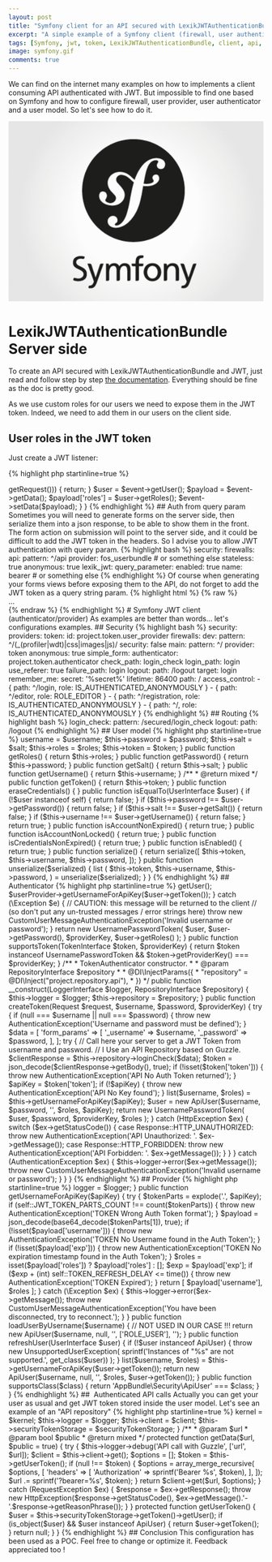 ```yaml
---
layout: post
title: "Symfony client for an API secured with LexikJWTAuthenticationBundle, user authenticator and user provider"
excerpt: "A simple example of a Symfony client (firewall, user authenticator, user provider, user model) configured to consumed an API protected with JWT token and LexikJWTAuthenticationBundle."
tags: [Symfony, jwt, token, LexikJWTAuthenticationBundle, client, api, authenticator, provider, authentication, auth]
image: symfony.gif
comments: true
---
```


We can find on the internet many examples on how to implements a client consuming API authenticated with JWT.
But impossible to find one based on Symfony and how to configure firewall, user provider, user authenticator and a user model.
So let's see how to do it.

![Symfony](/images/posts/symfony.gif)


# LexikJWTAuthenticationBundle Server side

To create an API secured with LexikJWTAuthenticationBundle and JWT,
just read and follow step by step [the documentation](https://github.com/lexik/LexikJWTAuthenticationBundle/blob/master/Resources/doc/index.md).
Everything should be fine as the doc is pretty good.

As we use custom roles for our users we need to expose them in the JWT token.
Indeed, we need to add them in our users on the client side.

## User roles in the JWT token

Just create a JWT listener:

{% highlight php startinline=true %}
<?php

namespace AdminBundle\Security;

use Lexik\Bundle\JWTAuthenticationBundle\Event\JWTCreatedEvent;
use JMS\DiExtraBundle\Annotation as DI;

/**
 * Class JWTCreatedListener
 * @package AdminBundle\Security
 *
 * @DI\Service("project.listener.jwt_created")
 * @DI\Tag("kernel.event_listener", attributes = {
 *   "event" = "lexik_jwt_authentication.on_jwt_created", "method": "onJWTCreated"
 * })
 *
 */
class JWTCreatedListener
{
    /**
     * @param JWTCreatedEvent $event
     *
     * @return void
     */
    public function onJWTCreated(JWTCreatedEvent $event)
    {
        if (!($request = $event->getRequest())) {
            return;
        }

        $user = $event->getUser();
        $payload       = $event->getData();
        $payload['roles'] = $user->getRoles();

        $event->setData($payload);
    }
}

{% endhighlight %}

## Auth from query param

Sometimes you will need to generate forms on the server side, then serialize them into a json response, to be able to show them in the front.

The form action on submission will point to the server side, and it could be difficult to add the JWT token in the headers.

So I advise you to allow JWT authentication with query param.

{% highlight bash %}
security:
    firewalls:
        api:
            pattern:   ^/api
            provider: fos_userbundle # or something else
            stateless: true
            anonymous: true
            lexik_jwt:
                query_parameter:
                    enabled: true
                    name:    bearer # or something else
{% endhighlight %}

Of course when generating your forms views before exposing them to the API, do not forget to add the JWT token as a query string param.

{% highlight html %}

{% raw %}
<form
    method="POST"
    action="{{ url('your_route', {bearer: jwt_token}) }}"
    {{ form_enctype(form) }}
>
    ...
</form>
{% endraw %}
{% endhighlight %}

# Symfony JWT client (authenticator/provider)

As examples are better than words... let's configurations examples.

## Security

{% highlight bash %}
security:
    providers:
        token:
            id: project.token.user_provider

    firewalls:

        dev:
            pattern: ^/(_(profiler|wdt)|css|images|js)/
            security: false

        main:
            pattern: ^/
            provider: token
            anonymous: true
            simple_form:
                authenticator: project.token.authenticator
                check_path: login_check
                login_path: login
                use_referer: true
                failure_path: login
            logout:
                path: /logout
                target: login
            remember_me:
                secret:   '%secret%'
                lifetime: 86400
                path:     /

    access_control:
        - { path: ^/login, role: IS_AUTHENTICATED_ANONYMOUSLY }
        - { path: ^/editor, role: ROLE_EDITOR }
        - { path: ^/registration, role: IS_AUTHENTICATED_ANONYMOUSLY }
        - { path: ^/, role: IS_AUTHENTICATED_ANONYMOUSLY }
{% endhighlight %}

## Routing

{% highlight bash %}
login_check:
    pattern: /secured/login_check

logout:
    path: /logout

{% endhighlight %}

## User model

{% highlight php startinline=true %}
<?php

namespace AppBundle\Security;

use Symfony\Component\Security\Core\User\AdvancedUserInterface;
use Symfony\Component\Security\Core\User\UserInterface;
use Symfony\Component\Security\Core\User\EquatableInterface;

class ApiUser implements AdvancedUserInterface, \Serializable, EquatableInterface
{
    private $username;
    private $password;
    private $salt;
    private $roles;
    private $token;

    public function __construct($username, $password, $salt, array $roles, $token)
    {
        $this->username = $username;
        $this->password = $password;
        $this->salt = $salt;
        $this->roles = $roles;
        $this->token = $token;
    }

    public function getRoles()
    {
        return $this->roles;
    }

    public function getPassword()
    {
        return $this->password;
    }

    public function getSalt()
    {
        return $this->salt;
    }

    public function getUsername()
    {
        return $this->username;
    }

    /**
     * @return mixed
     */
    public function getToken()
    {
        return $this->token;
    }

    public function eraseCredentials()
    {
    }

    public function isEqualTo(UserInterface $user)
    {
        if (!$user instanceof self) {
            return false;
        }

        if ($this->password !== $user->getPassword()) {
            return false;
        }

        if ($this->salt !== $user->getSalt()) {
            return false;
        }

        if ($this->username !== $user->getUsername()) {
            return false;
        }

        return true;
    }

    public function isAccountNonExpired()
    {
        return true;
    }

    public function isAccountNonLocked()
    {
        return true;
    }

    public function isCredentialsNonExpired()
    {
        return true;
    }

    public function isEnabled()
    {
        return true;
    }

    public function serialize()
    {
        return serialize([
            $this->token,
            $this->username,
            $this->password,
        ]);
    }

    public function unserialize($serialized)
    {
        list (
            $this->token,
            $this->username,
            $this->password,
            ) = unserialize($serialized);
    }


}

{% endhighlight %}

## Authenticator

{% highlight php startinline=true %}
<?php

namespace AppBundle\Security;

use AppBundle\Repository\RepositoryInterface;
use Psr\Log\LoggerInterface;
use Symfony\Component\HttpFoundation\Request;
use Symfony\Component\HttpFoundation\Response;
use Symfony\Component\HttpKernel\Exception\HttpException;
use Symfony\Component\Security\Core\Authentication\Token\TokenInterface;
use Symfony\Component\Security\Core\Authentication\Token\UsernamePasswordToken;
use Symfony\Component\Security\Core\Exception\AuthenticationException;
use Symfony\Component\Security\Core\Exception\CustomUserMessageAuthenticationException;
use Symfony\Component\Security\Core\User\UserProviderInterface;
use Symfony\Component\Security\Http\Authentication\SimpleFormAuthenticatorInterface;
use JMS\DiExtraBundle\Annotation as DI;

/**
 * Token Authenticator.
 *
 * @DI\Service("project.token.authenticator")
 */
class TokenAuthenticator implements SimpleFormAuthenticatorInterface
{
    /**
     * @var RepositoryInterface
     */
    protected $repository;

    /**
     * @var LoggerInterface
     */
    protected $logger;

    public function authenticateToken(TokenInterface $token, UserProviderInterface $userProvider, $providerKey)
    {
        try {
            $user = $token->getUser();
            $userProvider->getUsernameForApiKey($user->getToken());
        } catch (\Exception $e) {
            // CAUTION: this message will be returned to the client
            // (so don't put any un-trusted messages / error strings here)
            throw new CustomUserMessageAuthenticationException('Invalid username or password');
        }

        return new UsernamePasswordToken(
            $user,
            $user->getPassword(),
            $providerKey,
            $user->getRoles()
        );
    }

    public function supportsToken(TokenInterface $token, $providerKey)
    {
        return $token instanceof UsernamePasswordToken
            && $token->getProviderKey() === $providerKey;
    }

    /**
     * TokenAuthenticator constructor.
     *
     * @param RepositoryInterface $repository
     *
     * @DI\InjectParams({
     *   "repository" = @DI\Inject("project.repository.api"),
     * })
     */
    public function __construct(LoggerInterface $logger,  RepositoryInterface $repository)
    {
        $this->logger = $logger;
        $this->repository = $repository;
    }

    public function createToken(Request $request, $username, $password, $providerKey)
    {

        try {
            if (null === $username || null === $password) {
                throw new AuthenticationException('Username and password must be defined');
            }

            $data = [
                'form_params' => [
                    '_username' => $username,
                    '_password' => $password,
                ],
            ];

            try {
                // Call here your server to get a JWT Token from username and password.
                // I Use an API Repository based on Guzzle.
                $clientResponse = $this->repository->loginCheck($data);
                $token = json_decode($clientResponse->getBody(), true);

                if (!isset($token['token'])) {
                    throw new AuthenticationException('API No Auth Token returned');
                }
                $apiKey = $token['token'];

                if (!$apiKey) {
                    throw new AuthenticationException('API No Key found');
                }
                
                list($username, $roles) = $this->getUsernameForApiKey($apiKey);

                $user = new ApiUser($username, $password, '', $roles, $apiKey);

                return new UsernamePasswordToken(
                    $user,
                    $password,
                    $providerKey,
                    $roles
                );
            } catch (HttpException $ex) {
                switch ($ex->getStatusCode()) {
                    case Response::HTTP_UNAUTHORIZED:
                        throw new AuthenticationException('API Unauthorized: '. $ex->getMessage());
                    case Response::HTTP_FORBIDDEN:
                        throw new AuthenticationException('API Forbidden: '. $ex->getMessage());
                }
            }
        } catch (AuthenticationException $ex) {
            $this->logger->error($ex->getMessage());
            throw new CustomUserMessageAuthenticationException('Invalid username or password');
        }
    }
}

{% endhighlight %}

## Provider

{% highlight php startinline=true %}
<?php

namespace AppBundle\Security;

use Psr\Log\LoggerInterface;
use Symfony\Component\Security\Core\Exception\AuthenticationException;
use Symfony\Component\Security\Core\Exception\CustomUserMessageAuthenticationException;
use Symfony\Component\Security\Core\User\UserProviderInterface;
use Symfony\Component\Security\Core\User\User;
use Symfony\Component\Security\Core\User\UserInterface;
use Symfony\Component\Security\Core\Exception\UnsupportedUserException;
use JMS\DiExtraBundle\Annotation as DI;

/**
 * Token User Provider.
 *
 * @DI\Service("project.token.user_provider")
 */
class TokenUserProvider implements UserProviderInterface
{
    const JWT_TOKEN_PARTS_COUNT = 3;
    const TOKEN_REFRESH_DELAY = 120;

    /**
     * TokenUserProvider constructor.
     *
     * @param LoggerInterface $logger
     *
     *
     * @DI\InjectParams({
     * })
     */
    public function __construct(LoggerInterface $logger)
    {
        $this->logger = $logger;
    }

    public function getUsernameForApiKey($apiKey)
    {
        try {

            $tokenParts = explode('.', $apiKey);
            if (self::JWT_TOKEN_PARTS_COUNT !== count($tokenParts)) {
                throw new AuthenticationException('TOKEN Wrong Auth Token format');
            }

            $payload = json_decode(base64_decode($tokenParts[1]), true);
            if (!isset($payload['username'])) {
                throw new AuthenticationException('TOKEN No Username found in the Auth Token');
            }

            if (!isset($payload['exp'])) {
                throw new AuthenticationException('TOKEN No expiration timestamp found in the Auth Token');
            }

            $roles = isset($payload['roles']) ? $payload['roles'] : [];

            $exp = $payload['exp'];
            if ($exp + (int) self::TOKEN_REFRESH_DELAY <= time()) {
                throw new AuthenticationException('TOKEN Expired');
            }

            return [
                $payload['username'],
                $roles
            ];

        } catch (\Exception $ex) {
            $this->logger->error($ex->getMessage());
            throw new CustomUserMessageAuthenticationException('You have been disconnected, try to reconnect.');
        }
    }

    public function loadUserByUsername($username)
    {
        // NOT USED IN OUR CASE !!!
        return new ApiUser($username,  null, '', ['ROLE_USER'], '');
    }

    public function refreshUser(UserInterface $user)
    {

        if (!$user instanceof ApiUser) {
            throw new UnsupportedUserException(
                sprintf('Instances of "%s" are not supported.', get_class($user))
            );
        }

        list($username, $roles) = $this->getUsernameForApiKey($user->getToken());

        return new ApiUser($username,  null, '', $roles, $user->getToken());
    }

    public function supportsClass($class)
    {
        return 'AppBundle\Security\ApiUser' === $class;
    }
}

{% endhighlight %}

##  Authenticated API calls

Actually you can get your user as usual and get JWT token stored inside the user model.
Let's see an example of an "API repository"

{% highlight php startinline=true %}
<?php

namespace AppBundle\Repository\Api;

use AppBundle\Repository\RepositoryInterface;
use AppBundle\Security\ApiUser;
use GuzzleHttp\Client;
use GuzzleHttp\Exception\RequestException;
use JMS\DiExtraBundle\Annotation as DI;
use Psr\Log\LoggerInterface;
use Symfony\Component\HttpKernel\Exception\HttpException;
use Symfony\Component\HttpKernel\KernelInterface;
use Symfony\Component\Security\Core\Authentication\Token\Storage\TokenStorageInterface;
use Symfony\Component\Security\Core\Security;

/**
 * Class BaseRepository.
 *
 * @DI\Service("project.repository.api", abstract=true)
 */
abstract class BaseRepository implements RepositoryInterface
{

    /**
     * @var ClientRegistry
     */
    protected $client;

    /**
     * @var KernelInterface
     */
    protected $kernel;

    /**
     * @var LoggerInterface
     */
    protected $logger;

    /**
     * @var TokenStorageInterface
     */
    protected $securityTokenStorage;

    /**
     * BaseRepository constructor.
     * @param KernelInterface $kernel
     * @param LoggerInterface $logger
     * @param ClientRegistry $client
     * @param TokenStorageInterface $securityTokenStorage
     *
     * @DI\InjectParams({
     *    "client" = @DI\Inject("project.registry.client"),
     *    "securityTokenStorage" = @DI\Inject("security.token_storage"),
     * })
     */
    public function __construct(KernelInterface $kernel, LoggerInterface $logger, ClientRegistry $client, TokenStorageInterface $securityTokenStorage)
    {
        $this->kernel = $kernel;
        $this->logger = $logger;
        $this->client = $client;
        $this->securityTokenStorage = $securityTokenStorage;
    }


    /**
     * @param $url
     * @param bool $public
     * @return mixed
     */
    protected function getData($url, $public = true)
    {
        try {
            $this->logger->debug('API call with Guzzle', ['url', $url]);
            $client = $this->client->get();

            $options = [];

            $token = $this->getUserToken();
            if (null !== $token) {
                $options = array_merge_recursive(
                    $options,  [
                    'headers' => [
                        'Authorization' => sprintf('Bearer %s', $token),
                    ],
                ]);

                $url .= sprintf('?bearer=%s', $token);
            }

            return $client->get($url, $options);
        } catch (RequestException $ex) {
            $response = $ex->getResponse();
            throw new HttpException($response->getStatusCode(), $ex->getMessage().'-'.$response->getReasonPhrase());
        }
    }

    protected function getUserToken()
    {
        $user = $this->securityTokenStorage->getToken()->getUser();
        if (is_object($user) && $user instanceof ApiUser) {
            return $user->getToken();
        }

        return null;
    }
}

{% endhighlight %}

## Conclusion

This configuration has been used as a POC. Feel free to change or optimize it.
Feedback appreciated too !

